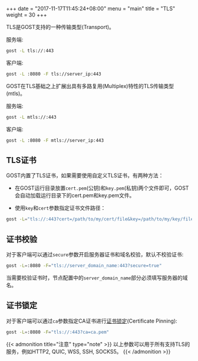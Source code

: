 +++
date = "2017-11-17T11:45:24+08:00"
menu = "main"
title = "TLS"
weight = 30
+++

TLS是GOST支持的一种传输类型(Transport)。

服务端:

```bash
gost -L tls://:443
```

客户端:

```bash
gost -L :8080 -F tls://server_ip:443
```

GOST在TLS基础之上扩展出具有多路复用(Multiplex)特性的TLS传输类型(mtls)。

服务端:

```bash
gost -L mtls://:443
```

客户端:

```bash
gost -L :8080 -F mtls://server_ip:443
```

## TLS证书

GOST内置了TLS证书，如果需要使用自定义TLS证书，有两种方法：

* 在GOST运行目录放置`cert.pem`(公钥)和`key.pem`(私钥)两个文件即可，GOST会自动加载运行目录下的cert.pem和key.pem文件。

* 使用`key`和`cert`参数指定证书文件路径：

```bash
gost -L="tls://:443?cert=/path/to/my/cert/file&key=/path/to/my/key/file"
```

## 证书校验

对于客户端可以通过`secure`参数开启服务器证书和域名校验，默认不校验证书:

```bash
gost -L=:8080 -F="tls://server_domain_name:443?secure=true"
```

当需要校验证书时，节点配置中的`server_domain_name`部分必须填写服务器的域名。

## 证书锁定

对于客户端可以通过`ca`参数指定CA证书进行[证书锁定](https://en.wikipedia.org/wiki/Transport_Layer_Security#Certificate_pinning)(Certificate Pinning):

```bash
gost -L=:8080 -F="tls://:443?ca=ca.pem"
```

{{< admonition title="注意" type="note" >}}
以上参数可以用于所有支持TLS的服务，例如HTTP2, QUIC, WSS, SSH, SOCKS5。
{{< /admonition >}}